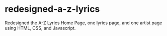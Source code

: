# redesigned-a-z-lyrics
Redesigned the A-Z Lyrics Home Page, one lyrics page, and one artist page using HTML, CSS, and Javascript.
